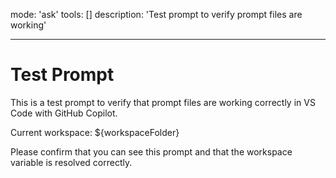 mode: 'ask'
tools: []
description: 'Test prompt to verify prompt files are working'

---

# Test Prompt

This is a test prompt to verify that prompt files are working correctly in VS Code with GitHub Copilot.

Current workspace: ${workspaceFolder}

Please confirm that you can see this prompt and that the workspace variable is resolved correctly.
